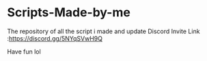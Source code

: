 # Scripts-Made-by-me
The repository of all the script i made and update
Discord Invite Link :https://discord.gg/5NYqSVwH9Q

Have fun lol
